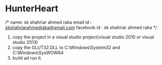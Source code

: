 # HunterHeart
/* name: sk shahriar ahmed raka
  email id : skshahriarahmedraka@gmail.com
  facebook id : sk shahriar ahmed raka
  */
 1. copy the project in a visual studio project(visual studio 2010 or visual studio 2013)
 2. copy the GLUT32.DLL to C:\Windows\System32 and C:\Windows\SysWOW64
 3. build ad run it.
  
